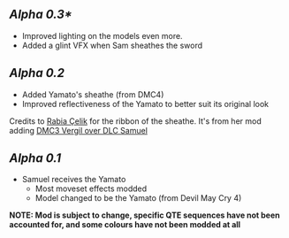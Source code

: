 ## _Alpha 0.3*_
- Improved lighting on the models even more.
- Added a glint VFX when Sam sheathes the sword

## _Alpha 0.2_
- Added Yamato's sheathe (from DMC4)
- Improved reflectiveness of the Yamato to better suit its original look

Credits to [Rabia Çelik](https://next.nexusmods.com/profile/RabiaCelik/about-me) for the ribbon of the sheathe. It's from her mod adding [DMC3 Vergil over DLC Samuel](https://www.nexusmods.com/metalgearrisingrevengeance/mods/627)

## _Alpha 0.1_
- Samuel receives the Yamato
  * Most moveset effects modded
  * Model changed to be the Yamato (from Devil May Cry 4)

**NOTE: Mod is subject to change, specific QTE sequences have not been accounted for, and some colours have not been modded at all**

